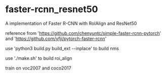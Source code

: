 # faster-rcnn_resnet50

A implementation of Faster R-CNN with RoIAlign and ResNet50

reference from 'https://github.com/chenyuntc/simple-faster-rcnn-pytorch' and 'https://github.com/yfji/pytorch-faster-rcnn'

use 'python3 build.py build_ext --inplace' to build nms

use './make.sh' to build roi_align

train on voc2007 and coco2017
